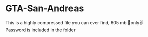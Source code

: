 # GTA-San-Andreas
This is a highly compressed file you can ever find,  605 mb 🍻only✌
Password is included in the folder

